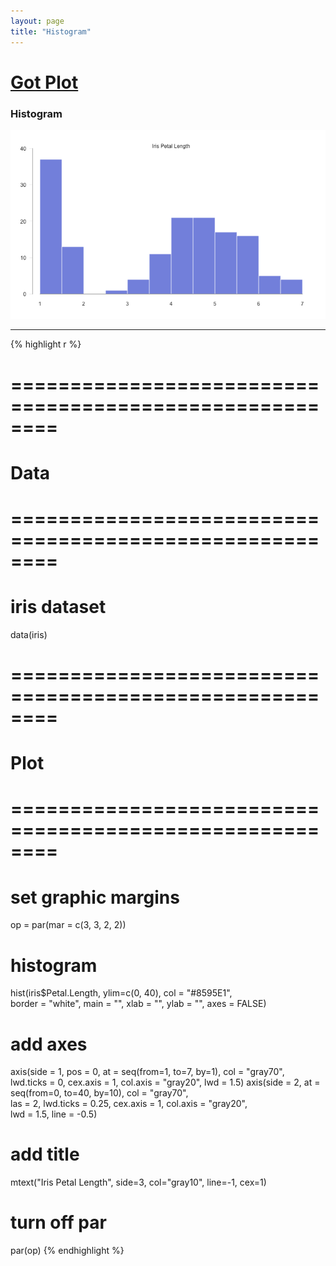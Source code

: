 ```yaml
---
layout: page
title: "Histogram"
---
```


# [Got Plot](/gotplot) 

### Histogram 

![Histogram](../images/histogram.png) 

-----

{% highlight r %} 
# ======================================================== 
# Data 
# ======================================================== 
# iris dataset 
data(iris) 
 
 
# ======================================================== 
# Plot 
# ======================================================== 
# set graphic margins 
op = par(mar = c(3, 3, 2, 2)) 
# histogram 
hist(iris$Petal.Length, ylim=c(0, 40), col = "#8595E1",  
     border = "white", main = "", xlab = "", ylab = "", axes = FALSE) 
# add axes 
axis(side = 1, pos = 0, at = seq(from=1, to=7, by=1), col = "gray70",  
     lwd.ticks = 0, cex.axis = 1, col.axis = "gray20", lwd = 1.5) 
axis(side = 2, at = seq(from=0, to=40, by=10), col = "gray70",  
     las = 2, lwd.ticks = 0.25, cex.axis = 1, col.axis = "gray20",  
     lwd = 1.5, line = -0.5) 
# add title 
mtext("Iris Petal Length", side=3, col="gray10", line=-1, cex=1) 
# turn off par 
par(op) 
{% endhighlight %} 
